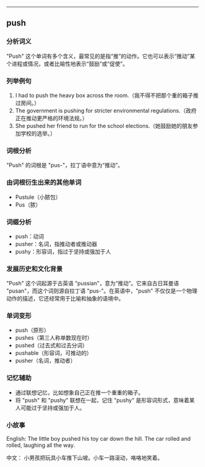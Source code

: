 
---------------
## push
### 分析词义
"Push" 这个单词有多个含义，最常见的是指“推”的动作。它也可以表示“推动”某个进程或情况，或者比喻性地表示“鼓励”或“促使”。

### 列举例句
1. I had to push the heavy box across the room.（我不得不把那个重的箱子推过房间。）
2. The government is pushing for stricter environmental regulations.（政府正在推动更严格的环境法规。）
3. She pushed her friend to run for the school elections.（她鼓励她的朋友参加学校的选举。）

### 词根分析
"Push" 的词根是 "pus-"，拉丁语中意为“推动”。

### 由词根衍生出来的其他单词
- Pustule（小脓包）
- Pus（脓）

### 词缀分析
- push：动词
- pusher：名词，指推动者或推动器
- pushy：形容词，指过于坚持或强加于人

### 发展历史和文化背景
"Push" 这个词起源于古英语 "pussian"，意为“推动”。它来自古日耳曼语 "pusan"，而这个词则源自拉丁语 "pus-"。在英语中，"push" 不仅仅是一个物理动作的描述，它还经常用于比喻和抽象的语境中。

### 单词变形
- push（原形）
- pushes（第三人称单数现在时）
- pushed（过去式和过去分词）
- pushable（形容词，可推动的）
- pusher（名词，推动者）

### 记忆辅助
- 通过联想记忆，比如想象自己正在推一个重重的箱子。
- 将 "push" 和 "pushy" 联想在一起，记住 "pushy" 是形容词形式，意味着某人可能过于坚持或强加于人。

### 小故事
English:
The little boy pushed his toy car down the hill. The car rolled and rolled, laughing all the way.

中文：
小男孩把玩具小车推下山坡。小车一路滚动，咯咯地笑着。

